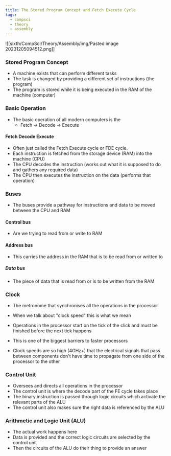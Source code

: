 ```yaml
---
title: The Stored Program Concept and Fetch Execute Cycle
tags:
  - compsci
  - theory
  - assembly
---
```

![[sixth/CompSci/Theory/Assembly/img/Pasted image 20231205094512.png]]


### Stored Program Concept

- A machine exists that can perform different tasks
- The task is changed by providing a different set of instructions (the program)
- The program is stored while it is being executed in the RAM of the machine (computer)

### Basic Operation

- The basic operation of all modern computers is the
	- Fetch -> Decode -> Execute

#### Fetch Decode Execute

- Often just called the Fetch Execute cycle or FDE cycle.
- Each instruction is fetched from the storage device (RAM) into the machine (CPU)
- The CPU decodes the instruction (works out what it is supposed to do and gathers any required data)
- The CPU then executes the instruction on the data (performs that operation)



### Buses

- The buses provide a pathway for instructions and data to be moved between the CPU and RAM

#### Control bus

- Are we trying to read from or write to RAM

#### Address bus

- This carries the address in the RAM that is to be read from or written to

##### Data bus

- The piece of data that is read from or is to be written from the RAM

### Clock

- The metronome that synchronises all the operations in the processor
- When we talk about "clock speed" this is what we mean

- Operations in the processor start on the tick of the click and must be finished before the next tick happens
- This is one of the biggest barriers to faster processors
- Clock speeds are so high (4GHz+) that the electrical signals that pass between components don't have time to propagate from one side of the processor to the other


### Control Unit

- Oversees and directs all operations in the processor
- The control unit is where the decode part of the FE cycle takes place
- The binary instruction is passed through logic circuits which activate the relevant parts of the ALU
- The control unit also makes sure the right data is referenced by the ALU


### Arithmetic and Logic Unit (ALU)

- The actual work happens here
- Data is provided and the correct logic circuits are selected by the control unit
- Then the circuits of the ALU do their thing to provide an answer



